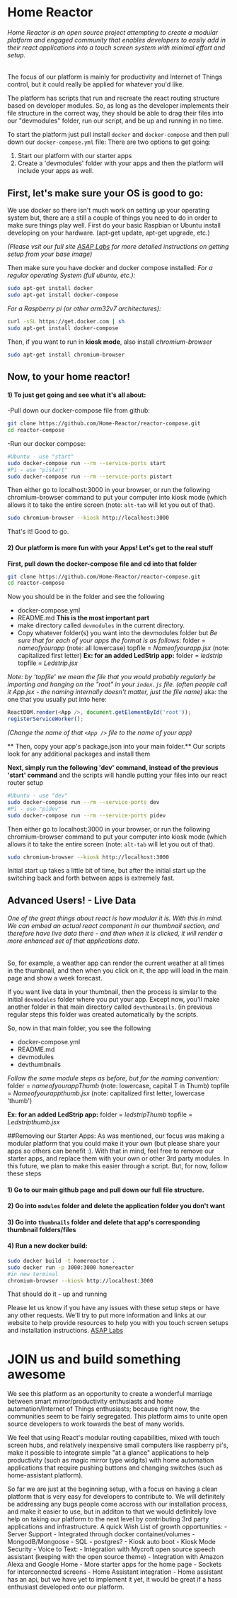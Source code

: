 # Home Reactor 
###### Home Reactor is an open source project attempting to create a modular platform and engaged community that enables developers to easily add in their react applications into a touch screen system with minimal effort and setup. 

The focus of our platform is mainly for productivity and Internet of Things control, but it could really be applied for whatever you'd like.

The platform has scripts that run and recreate the react routing structure based on developer modules. So, as long as the developer implements their file structure in the correct way, they should be able to drag their files into our "devmodules" folder, run our script, and be up and running in no time.

To start the platform just pull install `docker` and `docker-compose` and then pull down our `docker-compose.yml` file:
There are two options to get going:
1) Start our platform with our starter apps
2) Create a 'devmodules' folder with your apps and then the platform will include your apps as well.

## First, let's make sure your OS is good to go:
We use docker so there isn't much work on setting up your operating system but, there are a still a couple of things you need to do in order to make sure things play well.
First do your basic Raspbian or Ubuntu install developing on your hardware. (apt-get update, apt-get upgrade, etc.) 

*(Please vsit our full site [ASAP Labs](www.asap-labs.com) for more detailed instructions on getting setup from your base image)*

Then make sure you have docker and docker compose installed:
*For a regular operating System (full ubuntu, etc.):*
```sh
sudo apt-get install docker
sudo apt-get install docker-compose
```
*For a Raspberry pi (or other arm32v7 architectures):*
```sh
curl -sSL https://get.docker.com | sh
sudo apt-get install docker-compose
```

Then, if you want to run in **kiosk mode**, also install *chromium-browser*
```sh
sudo apt-get install chromium-browser
```

## Now, to your home reactor!

#### 1) To just get going and see what it's all about:
-Pull down our docker-compose file from github: 

```sh
git clone https://github.com/Home-Reactor/reactor-compose.git
cd reactor-compose
```
-Run our docker compose:
```sh
#Ubuntu - use "start"
sudo docker-compose run --rm --service-ports start
#Pi - use "pistart"
sudo docker-compose run --rm --service-ports pistart
```
Then either go to localhost:3000 in your browser, or run the following chromium-browser command to put your computer into kiosk mode (which allows it to take the entire screen (note: `alt-tab` will let you out of that).
```sh
sudo chromium-browser --kiosk http://localhost:3000
```
That's it! Good to go.

#### 2) Our platform is more fun with your Apps! Let's get to the real stuff
**First, pull down the docker-compose file and cd into that folder**
```sh
git clone https://github.com/Home-Reactor/reactor-compose.git
cd reactor-compose
```
Now you should be in the folder and see the following
- docker-compose.yml
- README.md
 **This is the most important part** 
 - make directory called `devmodules` in the current directory.
 - Copy whatever folder(s) you want into the devmodules folder but *Be sure that for each of your apps the format is as follows*: 
folder = *nameofyourapp* (note: all lowercase)
topfile = *Nameofyourapp.jsx* (note: capitalized first letter)
**Ex: for an added LedStrip app:**
folder = *ledstrip*
topfile = *Ledstrip.jsx*

*Note: by 'topfile' we mean the file that you would probably regularly be importing and hanging on the "root" in your `index.js` file. (often people call it App.jsx - the naming internally doesn't matter, just the file name)* 
aka: the one that you usually put into here:
```js
ReactDOM.render(<App />, document.getElementById('root'));
registerServiceWorker();
``` 
*(Change the name of that `<App />` file to the name of your app)*

** Then, copy your app's package.json into your main folder.** Our scripts look for any additional packages and install them

**Next, simply run the following 'dev' command, instead of the previous 'start' command** and the scripts will handle putting your files into our react router setup
```sh
#Ubuntu - use "dev"
sudo docker-compose run --rm --service-ports dev
#Pi - use "pidev"
sudo docker-compose run --rm --service-ports pidev
```
Then either go to localhost:3000 in your browser, or run the following chromium-browser command to put your computer into kiosk mode (which allows it to take the entire screen (note: `alt-tab` will let you out of that).
```sh
sudo chromium-browser --kiosk http://localhost:3000
```
Initial start up takes a little bit of time, but after the initial start up the switching back and forth between apps is extremely fast.

## Advanced Users! - Live Data
###### One of the great things about react is how modular it is. With this in mind. We can embed an actual react component in our thumbnail section, and therefore have live data there - and then when it is clicked, it will render a more enhanced set of that applications data. 
So, for example, a weather app can render the current weather at all times in the thumbnail, and then when you click on it, the app will load in the main page and show a week forecast.  

If you want live data in your thumbnail,  then the process is similar to the initial `devmodules` folder where you put your app. Except now, you'll make another folder in that main directory called `devthumbnails`. (in previous regular steps this folder was created automatically by the scripts.



So, now in that main folder, you see the following
- docker-compose.yml
- README.md
- devmodules
- devthumbnails

*Follow the same module steps as before, but for the naming convention:*
folder = *nameofyourappThumb* (note: lowercase, capital T in Thumb)
topfile = *Nameofyourappthumb.jsx* (note: capitalized first letter, lowercase 'thumb')

**Ex: for an added LedStrip app:**
folder = *ledstripThumb*
topfile = *Ledstripthumb.jsx*

##Removing our Starter Apps:
As was mentioned, our focus was making a modular platform that you could make it your own (but please share your apps so others can benefit :).  With that in mind, feel free to remove our starter apps, and replace them with your own or other 3rd party modules. In this future, we plan to make this easier through a script. But, for now, follow these steps
#### 1) Go to our main github page and pull down our full file structure. 
#### 2) Go into `modules` folder and delete the application folder you don't want
#### 3) Go into `thumbnails` folder and delete that app's corresponding thumbnail folders/files
#### 4) Run a new docker build:
```sh
sudo docker build -t homereactor .
sudo docker run -p 3000:3000 homereactor
#in new terminal
chromium-browser --kiosk http://localhost:3000
```

That should do it - up and running

Please let us know if you have any issues with these setup steps or have any other requests.
We'll try to put more information and links at our website to help provide resources to help you with you touch screen setups and installation instructions.
[ASAP Labs](www.asap-labs.com)

# JOIN us and build something awesome 
We see this platform as an opportunity to create a wonderful marriage between smart mirror/productivity enthusiasts and home automation/Internet of Things enthusiasts; because right now, the communities seem to be fairly segregated. This platform aims to unite open source developers to work towards the best of many worlds. 

We feel that using React's modular routing capabilities, mixed with touch screen hubs, and relatively inexpensive small computers like raspberry pi's, make it possible to integrate simple "at a glance" applications to help productivity (such as magic mirror type widgits) with home automation applications that require pushing buttons and changing switches (such as home-assistant platform).

So far we are just at the beginning setup, with a focus on having a clean platform that is very easy for developers to contribute to. We will definitely be addressing any bugs people come accross with our installation process, and make it easier to use, but in additon to that we would definitely love help on taking our platform to the next level by contributing 3rd party applications and infrastructure. 
  A quick Wish List of growth opportunities:
    - Server Support 
        - Integrated through docker container/volumes
          - MongodB/Mongoose
          - SQL - postgres?
    - Kiosk auto boot
    - Kiosk Mode Security
    - Voice to Text:
      - Integration with Mycroft open source speech assistant (keeping with the open source theme)
      - Integration with Amazon Alexa and Google Home
    - More starter apps for the home page
    - Sockets for interconnected screens
    - Home Assistant integration - Home assistant has an api, but we have yet to implement it yet, it would be great if a hass enthusiast developed onto our platform. 

